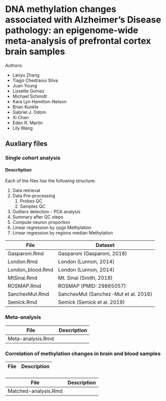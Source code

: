 # DNA methylation changes associated with Alzheimer’s Disease pathology: an epigenome-wide meta-analysis of prefrontal cortex brain samples

Authors:  
- Lanyu Zhang
- Tiago Chedraoui Silva
- Juan Young
- Lissette Gomez
- Michael Schmidt
- Kara Lyn Hamilton-Nelson
- Brian Kunkle
- Gabriel J. Odom
- Xi Chen
- Eden R. Martin
- Lily Wang

## Auxliary files

### Single cohort analysis

#### Descritption

Each of the files has the following structure:

1. Data retrieval 
2. Data Pre-processing
    1. Probes QC
    2. Samples QC
3. Outliers detection - PCA analysis
4. Summary after QC steps
5. Compute neuron proportion
6. Linear regression by cpgs Methylation
7. Linear regression by regions median Methylation


| File                 | Dataset |
|----------------------|-------------|
| Gasparoni.Rmd        |   Gasparoni (Gasparoni, 2018) |
| London.Rmd           |   London (Lunnon, 2014)    |
| London_blood.Rmd     |   London (Lunnon, 2014)     |
| MtSinai.Rmd          |   Mt. Sinai (Smith, 2018)  |
| ROSMAP.Rmd           |   ROSMAP (PMID: 29865057)    |
| SanchexMut.Rmd       |   SanchexMut (Sanchez-Mut et al. 2016)|
| Semick.Rmd           |   Semick (Semick et al. 2019)   |

### Meta-analysis 


| File                 | Description |
|----------------------|-------------|
| Meta-analysis.Rmd    |             |


### Correlation of methylation changes in brain and blood samples

| File                 | Description |
|----------------------|-------------|

### 

| File                 | Description |
|----------------------|-------------|
| Matched-analysis.Rmd |             |